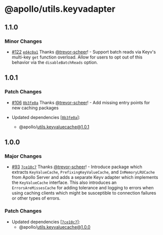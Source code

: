 # @apollo/utils.keyvadapter

## 1.1.0

### Minor Changes

- [#122](https://github.com/apollographql/apollo-utils/pull/122) [`ed4c0a1`](https://github.com/apollographql/apollo-utils/commit/ed4c0a11cb3146e624109261d0b6b7260da132c8) Thanks [@trevor-scheer](https://github.com/trevor-scheer)! - Support batch reads via Keyv's multi-key `get` function overload. Allow for users to opt out of this behavior via the `disableBatchReads` option.

## 1.0.1

### Patch Changes

- [#106](https://github.com/apollographql/apollo-utils/pull/106) [`0b3fe0a`](https://github.com/apollographql/apollo-utils/commit/0b3fe0ac4d11bb5a2ac42f7c099b200a296756f1) Thanks [@trevor-scheer](https://github.com/trevor-scheer)! - Add missing entry points for new caching packages

- Updated dependencies [[`0b3fe0a`](https://github.com/apollographql/apollo-utils/commit/0b3fe0ac4d11bb5a2ac42f7c099b200a296756f1)]:
  - @apollo/utils.keyvaluecache@1.0.1

## 1.0.0

### Major Changes

- [#93](https://github.com/apollographql/apollo-utils/pull/93) [`7ce10c7`](https://github.com/apollographql/apollo-utils/commit/7ce10c7bdf8dce0f7ee59e37ae9c973139b6de13) Thanks [@trevor-scheer](https://github.com/trevor-scheer)! - Introduce package which extracts `KeyValueCache`, `PrefixingKeyValueCache`, and `InMemoryLRUCache` from Apollo Server and adds a separate Keyv adapter which implements the `KeyValueCache` interface. This also introduces an `ErrorsAreMissesCache` for adding tolerance and logging to errors when using caching clients which might be susceptible to connection failures or other types of errors.

### Patch Changes

- Updated dependencies [[`7ce10c7`](https://github.com/apollographql/apollo-utils/commit/7ce10c7bdf8dce0f7ee59e37ae9c973139b6de13)]:
  - @apollo/utils.keyvaluecache@1.0.0
